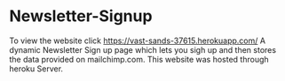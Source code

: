 # Newsletter-Signup
To view the website click https://vast-sands-37615.herokuapp.com/
A dynamic Newsletter Sign up page which lets you sigh up and then stores the data provided on mailchimp.com. This website was hosted through heroku Server.


